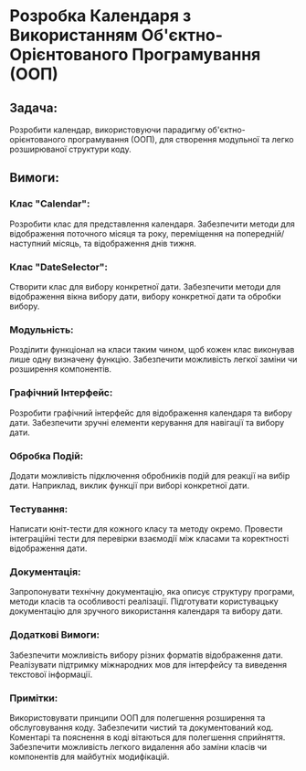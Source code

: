 <h1>Розробка Календаря з Використанням Об'єктно-Орієнтованого Програмування (ООП)</h1>

## Задача:
Розробити календар, використовуючи парадигму об'єктно-орієнтованого програмування (ООП),
для створення модульної та легко розширюваної структури коду.

## Вимоги:

### Клас "Calendar":
Розробити клас для представлення календаря.
Забезпечити методи для відображення поточного місяця та року, переміщення на попередній/наступний
місяць, та відображення днів тижня.

### Клас "DateSelector":
Створити клас для вибору конкретної дати.
Забезпечити методи для відображення вікна вибору дати, вибору конкретної дати та обробки вибору.

### Модульність:
Розділити функціонал на класи таким чином, щоб кожен клас виконував лише одну визначену функцію.
Забезпечити можливість легкої заміни чи розширення компонентів.

### Графічний Інтерфейс:
Розробити графічний інтерфейс для відображення календаря та вибору дати.
Забезпечити зручні елементи керування для навігації та вибору дати.

### Обробка Подій:
Додати можливість підключення обробників подій для реакції на вибір дати. Наприклад,
виклик функції при виборі конкретної дати.

### Тестування:
Написати юніт-тести для кожного класу та методу окремо.
Провести інтеграційні тести для перевірки взаємодії між класами та коректності відображення дати.

### Документація:
Запропонувати технічну документацію, яка описує структуру програми, методи класів та особливості реалізації.
Підготувати користувацьку документацію для зручного використання календаря та вибору дати.

### Додаткові Вимоги:
Забезпечити можливість вибору різних форматів відображення дати.
Реалізувати підтримку міжнародних мов для інтерфейсу та виведення текстової інформації.

### Примітки:
Використовувати принципи ООП для полегшення розширення та обслуговування коду.
Забезпечити чистий та документований код.
Коментарі та пояснення в коді вітаються для полегшення сприйняття.
Забезпечити можливість легкого видалення або заміни класів чи компонентів для майбутніх модифікацій.